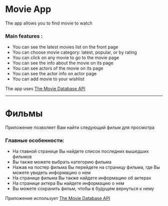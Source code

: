 # Movie App

The app allows you to find movie to watch

### Main features :

- You can see the latest movies list on the front page
- You can choose movie category: latest, popular, or by rating
- You can click on any movie to go to the movie page
- You can see the info about the movie on its page
- You can see actors of the movie on its page
- You can see the actor info on actor page
- You can add movie to your wishlist

The app uses [The Movie Database API](https://www.themoviedb.org/documentation/api)

---

# Фильмы

Приложение позволяет Вам найти следующий фильм для просмотра

### Главные особенности:

- На главной странице Вы найдете список последних вышедших фильмов
- Вы также можете выбрать категорию фильма
- Нажав на постер фильма Вы перейдете на страницу фильма, где Вы можете увидеть информацию о нем
- На странице фильма Вы также найдете информацию об актерах
- На странице актера Вы найдете информацию о нем
- Вы можете сохранить фильм, чтобы в будущем вернуться к нему

Приложение использует [The Movie Database API](https://www.themoviedb.org/documentation/api)
